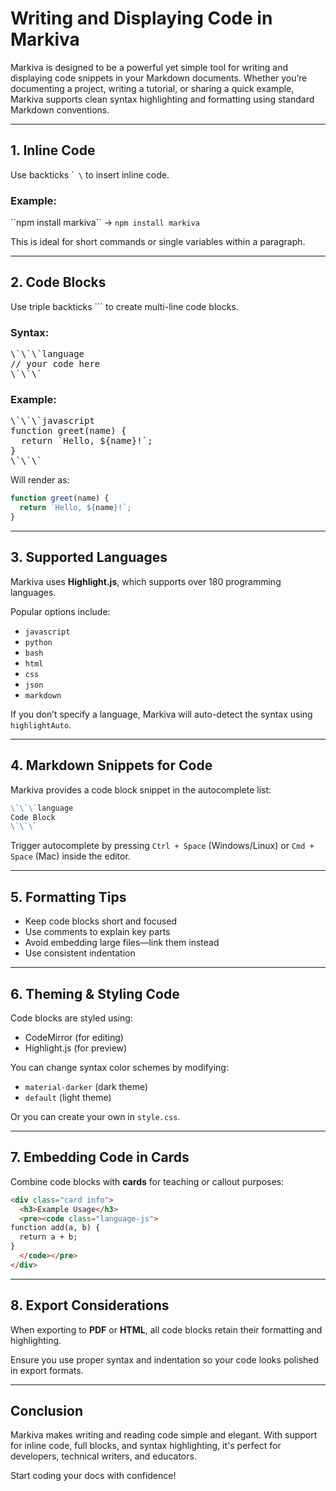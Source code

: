 # Writing and Displaying Code in Markiva

Markiva is designed to be a powerful yet simple tool for writing and displaying code snippets in your Markdown documents. Whether you’re documenting a project, writing a tutorial, or sharing a quick example, Markiva supports clean syntax highlighting and formatting using standard Markdown conventions.

---

## 1. Inline Code

Use backticks \`` \` to insert inline code.

### Example:

\`\`npm install markiva\`\` → `npm install markiva`

This is ideal for short commands or single variables within a paragraph.

---

## 2. Code Blocks

Use triple backticks \`\`\` to create multi-line code blocks.

### Syntax:

<pre>
\`\`\`language
// your code here
\`\`\`
</pre>

### Example:

<pre>
\`\`\`javascript
function greet(name) {
  return `Hello, ${name}!`;
}
\`\`\`
</pre>

Will render as:

```javascript
function greet(name) {
  return `Hello, ${name}!`;
}
```

---

## 3. Supported Languages

Markiva uses **Highlight.js**, which supports over 180 programming languages.

Popular options include:

- `javascript`
- `python`
- `bash`
- `html`
- `css`
- `json`
- `markdown`

If you don’t specify a language, Markiva will auto-detect the syntax using `highlightAuto`.

---

## 4. Markdown Snippets for Code

Markiva provides a code block snippet in the autocomplete list:

```markdown
\`\`\`language
Code Block
\`\`\`
```

Trigger autocomplete by pressing `Ctrl + Space` (Windows/Linux) or `Cmd + Space` (Mac) inside the editor.

---

## 5. Formatting Tips

- Keep code blocks short and focused
- Use comments to explain key parts
- Avoid embedding large files—link them instead
- Use consistent indentation

---

## 6. Theming & Styling Code

Code blocks are styled using:

- CodeMirror (for editing)
- Highlight.js (for preview)

You can change syntax color schemes by modifying:

- `material-darker` (dark theme)
- `default` (light theme)

Or you can create your own in `style.css`.

---

## 7. Embedding Code in Cards

Combine code blocks with **cards** for teaching or callout purposes:

```html
<div class="card info">
  <h3>Example Usage</h3>
  <pre><code class="language-js">
function add(a, b) {
  return a + b;
}
  </code></pre>
</div>
```

---

## 8. Export Considerations

When exporting to **PDF** or **HTML**, all code blocks retain their formatting and highlighting.

Ensure you use proper syntax and indentation so your code looks polished in export formats.

---

## Conclusion

Markiva makes writing and reading code simple and elegant. With support for inline code, full blocks, and syntax highlighting, it's perfect for developers, technical writers, and educators.

Start coding your docs with confidence!